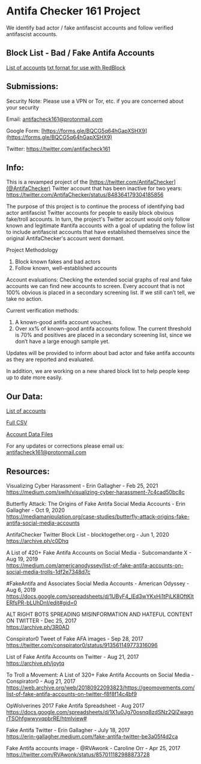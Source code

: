 # Antifa Checker 161 Project

We identify bad actor / fake antifascist accounts and follow verified antifascist accounts.


## Block List - Bad / Fake Antifa Accounts
[List of accounts](BAD-AFA-list.md) [txt fornat for use with RedBlock](https://gist.github.com/antifacheck161/156c02e786fa4eeba4f1c588494fd6e8)



## Submissions:

Security Note:  Please use a VPN or Tor, etc. if you are concerned about your security

Email:
antifacheck161@protonmail.com

Google Form: 
[https://forms.gle/BQCG5q64hGapXSHX9](https://forms.gle/BQCG5q64hGapXSHX9)

Twitter:
https://twitter.com/antifacheck161


## Info:

This is a revamped project of the [https://twitter.com/AntifaChecker](@AntifaChecker) Twitter account that has been inactive for two years:
https://twitter.com/AntifaChecker/status/848364179304185856 

The purpose of this project is to continue the process of identifying bad actor antifascist Twitter accounts for people to easily block obvious fake/troll accounts. In turn, the project's Twitter account would only follow known and legitimate #antifa accounts with a goal of updating the follow list to include antifascist accounts that have established themselves since the original AntifaChecker's account went dormant.


Project Methodology

1) Block known fakes and bad actors
2) Follow known, well-established accounts

Account evaluations:
Checking the extended social graphs of real and fake accounts we can find new accounts to screen. Every account that is not 100% obvious is placed in a secondary screening list. If we still can’t tell, we take no action.

Current verification methods:
1) A known-good antifa account vouches.
2) Over xx% of known-good antifa accounts follow. The current threshold is 70% and positives are placed in a secondary screening list, since we don’t have a large enough sample yet.

Updates will be provided to inform about bad actor and fake antifa accounts as they are reported and evaluated.

In addition, we are working on a new shared block list to help people keep up to date more easily.


## Our Data:

[List of accounts](BAD-AFA-list.md)

[Full CSV](BAD-AFA-twitter.csv)

[Account Data Files](/data)


For any updates or corrections please email us: antifacheck161@protonmail.com


## Resources:

Visualizing Cyber Harassment - Erin Gallagher -  Feb 25, 2021  
https://medium.com/swlh/visualizing-cyber-harassment-7c4cad50bc8c

Butterfly Attack: The Origins of Fake Antifa Social Media Accounts - Erin Gallagher - Oct 9, 2020  
https://mediamanipulation.org/case-studies/butterfly-attack-origins-fake-antifa-social-media-accounts

AntifaChecker Twitter Block List - blocktogether.org - Jun 1, 2020  
https://archive.ph/c0Dhq

A List of 420+ Fake Antifa Accounts on Social Media - Subcomandante X - Aug 19, 2019  
https://medium.com/americanodyssey/list-of-fake-antifa-accounts-on-social-media-trolls-1df2e7348d7c

#FakeAntifa and Associates Social Media Accounts - American Odyssey - Aug 6, 2019  
https://docs.google.com/spreadsheets/d/1UByF4_lEd3wYKxHi1tPjLK8OftKltERfsPR-bLUhDnI/edit#gid=0

ALT RIGHT BOTS SPREADING MISINFORMATION AND HATEFUL CONTENT ON TWITTER - Dec 25, 2017  
https://archive.ph/3R0AD

Conspirator0 Tweet of Fake AFA images - Sep 28, 2017  
https://twitter.com/conspirator0/status/913561149773316096

List of Fake Antifa Accounts on Twitter - Aug 21, 2017  
https://archive.ph/joytq

To Troll a Movement: A List of 320+ Fake Antifa Accounts on Social Media - Conspirator0 - Aug 21, 2017  
https://web.archive.org/web/20180922093823/https://geomovements.com/list-of-fake-antifa-accounts-on-twitter-f8f8f14c4bf9

OpWolverines 2017 Fake Antifa Spreadsheet - Aug 2017  
https://docs.google.com/spreadsheets/d/1X1u0Jg70osnq8zdSNz2QlZwagnrTSOhfgwwyvqpbrRE/htmlview#

Fake Antifa Twitter - Erin Gallagher - July 18, 2017  
https://erin-gallagher.medium.com/fake-antifa-twitter-be3a05f4d2ca

Fake Antifa accounts image - @RVAwonk - Caroline Orr - Apr 25, 2017  
https://twitter.com/RVAwonk/status/857011182988873728
